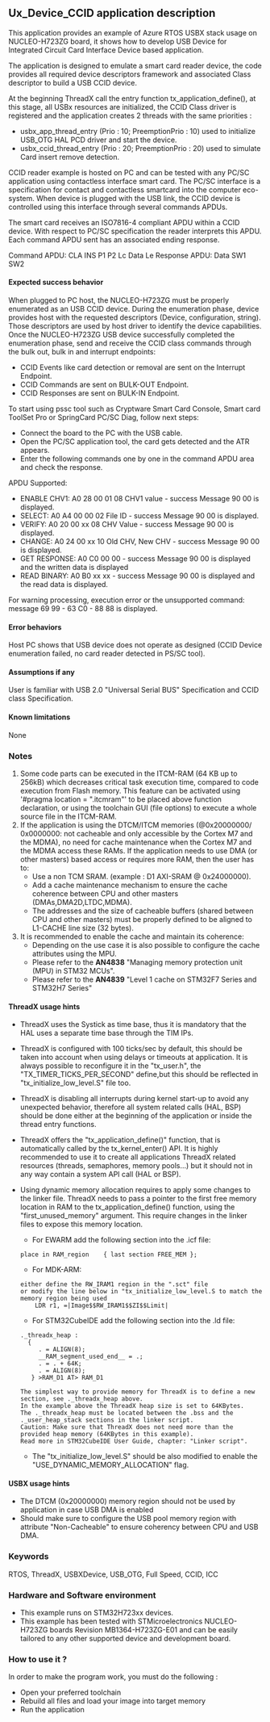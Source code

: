 ## <b>Ux_Device_CCID application description</b>

This application provides an example of Azure RTOS USBX stack usage on NUCLEO-H723ZG board,
it shows how to develop USB Device for Integrated Circuit Card Interface Device based application.

The application is designed to emulate a smart card reader device, the code provides all required device descriptors framework
and associated Class descriptor to build a USB CCID device.

At the beginning ThreadX call the entry function tx_application_define(), at this stage, all USBx resources
are initialized, the CCID Class driver is registered and the application creates 2 threads with the same priorities :

  - usbx_app_thread_entry (Prio : 10; PreemptionPrio : 10) used to initialize USB_OTG HAL PCD driver and start the device.
  - usbx_ccid_thread_entry (Prio : 20; PreemptionPrio : 20) used to simulate Card insert remove detection.

CCID reader example is hosted on PC and can be tested with any PC/SC application using contactless interface smart card.
The PC/SC interface is a specification for contact and contactless smartcard into the computer eco-system.
When device is plugged with the USB link, the CCID device is controlled using this interface through several commands APDUs.

The smart card receives an ISO7816-4 compliant APDU within a CCID device.
With respect to PC/SC specification the reader interprets this APDU.
Each command APDU sent has an associated ending response.

Command APDU: CLA INS P1 P2 Lc Data Le
Response APDU: Data SW1 SW2

#### <b>Expected success behavior</b>

When plugged to PC host, the NUCLEO-H723ZG must be properly enumerated as an USB CCID device.
During the enumeration phase, device provides host with the requested descriptors (Device, configuration, string).
Those descriptors are used by host driver to identify the device capabilities.
Once the NUCLEO-H723ZG USB device successfully completed the enumeration phase,
send and receive the CCID class commands through the bulk out, bulk in and interrupt endpoints:
- CCID Events like card detection or removal are sent on the Interrupt Endpoint.
- CCID Commands are sent on BULK-OUT Endpoint.
- CCID Responses are sent on BULK-IN Endpoint.

To start using pssc tool such as Cryptware Smart Card Console, Smart card ToolSet Pro or SpringCard PC/SC Diag,
follow next steps:
- Connect the board to the PC with the USB cable.
- Open the PC/SC application tool, the card gets detected and the ATR appears.
- Enter the following commands one by one in the command APDU area and check the response.

APDU Supported:
- ENABLE CHV1:  A0 28 00 01 08 CHV1 value       - success Message 90 00 is displayed.
- SELECT:       A0 A4 00 00 02 File ID          - success Message 90 00 is displayed.
- VERIFY:       A0 20 00 xx 08 CHV Value        - success Message 90 00 is displayed.
- CHANGE:       A0 24 00 xx 10 Old CHV, New CHV - success Message 90 00 is displayed.
- GET RESPONSE: A0 C0 00 00                     - success Message 90 00 is displayed and the written data is displayed
- READ BINARY:  A0 B0 xx xx                     - success Message 90 00 is displayed and the read data is displayed.

For warning processing, execution error or the unsupported command: message 69 99 - 63 C0 - 88 88 is displayed.

#### <b>Error behaviors</b>

Host PC shows that USB device does not operate as designed (CCID Device enumeration failed, no card reader detected in PS/SC tool).

#### <b>Assumptions if any</b>

User is familiar with USB 2.0 "Universal Serial BUS" Specification and CCID class Specification.

#### <b>Known limitations</b>

None

### <b>Notes</b>

 1. Some code parts can be executed in the ITCM-RAM (64 KB up to 256kB) which decreases critical task execution time, compared to code execution from Flash memory. This feature can be activated using '#pragma location = ".itcmram"' to be placed above function declaration, or using the toolchain GUI (file options) to execute a whole source file in the ITCM-RAM.
 2.  If the application is using the DTCM/ITCM memories (@0x20000000/ 0x0000000: not cacheable and only accessible by the Cortex M7 and the MDMA), no need for cache maintenance when the Cortex M7 and the MDMA access these RAMs. If the application needs to use DMA (or other masters) based access or requires more RAM, then the user has to:
      - Use a non TCM SRAM. (example : D1 AXI-SRAM @ 0x24000000).
      - Add a cache maintenance mechanism to ensure the cache coherence between CPU and other masters (DMAs,DMA2D,LTDC,MDMA).
      - The addresses and the size of cacheable buffers (shared between CPU and other masters) must be properly defined to be aligned to L1-CACHE line size (32 bytes).
 3.  It is recommended to enable the cache and maintain its coherence:
      - Depending on the use case it is also possible to configure the cache attributes using the MPU.
      - Please refer to the **AN4838** "Managing memory protection unit (MPU) in STM32 MCUs".
      - Please refer to the **AN4839** "Level 1 cache on STM32F7 Series and STM32H7 Series"

#### <b>ThreadX usage hints</b>

 - ThreadX uses the Systick as time base, thus it is mandatory that the HAL uses a separate time base through the TIM IPs.
 - ThreadX is configured with 100 ticks/sec by default, this should be taken into account when using delays or timeouts at application. It is always possible to reconfigure it in the "tx_user.h", the "TX_TIMER_TICKS_PER_SECOND" define,but this should be reflected in "tx_initialize_low_level.S" file too.
 - ThreadX is disabling all interrupts during kernel start-up to avoid any unexpected behavior, therefore all system related calls (HAL, BSP) should be done either at the beginning of the application or inside the thread entry functions.
 - ThreadX offers the "tx_application_define()" function, that is automatically called by the tx_kernel_enter() API.
   It is highly recommended to use it to create all applications ThreadX related resources (threads, semaphores, memory pools...)  but it should not in any way contain a system API call (HAL or BSP).
 - Using dynamic memory allocation requires to apply some changes to the linker file.
   ThreadX needs to pass a pointer to the first free memory location in RAM to the tx_application_define() function,
   using the "first_unused_memory" argument.
   This require changes in the linker files to expose this memory location.
    + For EWARM add the following section into the .icf file:
     ```
     place in RAM_region    { last section FREE_MEM };
     ```
    + For MDK-ARM:
    ```
    either define the RW_IRAM1 region in the ".sct" file
    or modify the line below in "tx_initialize_low_level.S to match the memory region being used
        LDR r1, =|Image$$RW_IRAM1$$ZI$$Limit|
    ```
    + For STM32CubeIDE add the following section into the .ld file:
    ```
    ._threadx_heap :
      {
         . = ALIGN(8);
         __RAM_segment_used_end__ = .;
         . = . + 64K;
         . = ALIGN(8);
       } >RAM_D1 AT> RAM_D1
    ```

       The simplest way to provide memory for ThreadX is to define a new section, see ._threadx_heap above.
       In the example above the ThreadX heap size is set to 64KBytes.
       The ._threadx_heap must be located between the .bss and the ._user_heap_stack sections in the linker script.
       Caution: Make sure that ThreadX does not need more than the provided heap memory (64KBytes in this example).
       Read more in STM32CubeIDE User Guide, chapter: "Linker script".

    + The "tx_initialize_low_level.S" should be also modified to enable the "USE_DYNAMIC_MEMORY_ALLOCATION" flag.

#### <b>USBX usage hints</b>

- The DTCM (0x20000000) memory region should not be used by application in case USB DMA is enabled
- Should make sure to configure the USB pool memory region with attribute "Non-Cacheable" to ensure coherency between CPU and USB DMA.

### <b>Keywords</b>

RTOS, ThreadX, USBXDevice, USB_OTG, Full Speed, CCID, ICC

### <b>Hardware and Software environment</b>

  - This example runs on STM32H723xx devices.
  - This example has been tested with STMicroelectronics NUCLEO-H723ZG boards Revision MB1364-H723ZG-E01 and can be easily tailored to any other supported device and development board.

### <b>How to use it ?</b>

In order to make the program work, you must do the following :

 - Open your preferred toolchain
 - Rebuild all files and load your image into target memory
 - Run the application